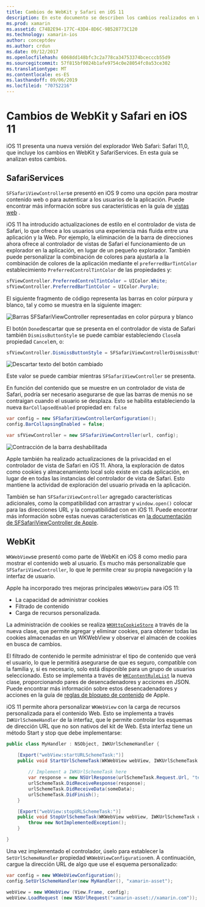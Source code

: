 ```yaml
---
title: Cambios de WebKit y Safari en iOS 11
description: En este documento se describen los cambios realizados en WebKit y el marco de servicios de Safari en iOS 11. Describe cómo trabajar con actualizaciones de estilo en SFSafariViewController y nuevas características de WKWebView.
ms.prod: xamarin
ms.assetid: C74B2E94-177C-43D4-8D6C-9B528773C120
ms.technology: xamarin-ios
author: conceptdev
ms.author: crdun
ms.date: 09/12/2017
ms.openlocfilehash: 6068dd148bfc3c2a778ca34753374bcecccb55d9
ms.sourcegitcommit: 57f815bf0024b1afe9754c0e28054fc0a53ce302
ms.translationtype: MT
ms.contentlocale: es-ES
ms.lasthandoff: 09/06/2019
ms.locfileid: "70752216"
---
```

# <a name="webkit-and-safari-changes-in-ios-11"></a>Cambios de WebKit y Safari en iOS 11

iOS 11 presenta una nueva versión del explorador Web Safari: Safari 11,0, que incluye los cambios en WebKit y SafariServices. En esta guía se analizan estos cambios.

## <a name="safariservices"></a>SafariServices

`SFSafariViewController`se presentó en iOS 9 como una opción para mostrar contenido web o para autenticar a los usuarios de la aplicación. Puede encontrar más información sobre sus características en la guía de [vistas web](~/ios/user-interface/controls/uiwebview.md#safariviewcontroller) .

iOS 11 ha introducido actualizaciones de estilo en el controlador de vista de Safari, lo que ofrece a los usuarios una experiencia más fluida entre una aplicación y la Web. Por ejemplo, la eliminación de la barra de direcciones ahora ofrece al controlador de vistas de Safari el funcionamiento de un explorador en la aplicación, en lugar de un pequeño explorador. También puede personalizar la combinación de colores para ajustarla a la combinación de colores de la aplicación mediante el `preferredBarTintColor` establecimiento `PreferredControlTintColor` de las propiedades y:

```csharp
sfViewController.PreferredControlTintColor = UIColor.White;
sfViewController.PreferredBarTintColor = UIColor.Purple;
```

El siguiente fragmento de código representa las barras en color púrpura y blanco, tal y como se muestra en la siguiente imagen:

![Barras SFSafariViewController representadas en color púrpura y blanco](web-images/image1.png)

El botón `Done`descartar que se presenta en el controlador de vista de Safari también `DismissButtonStyle` se puede cambiar estableciendo `Close`la propiedad `Cancel`en, o:

```csharp
sfViewController.DismissButtonStyle = SFSafariViewControllerDismissButtonStyle.Close;
```

![Descartar texto del botón cambiado](web-images/image2.png)

Este valor se puede cambiar mientras `SFSafariViewController` se presenta.

En función del contenido que se muestre en un controlador de vista de Safari, podría ser necesario asegurarse de que las barras de menús no se contraigan cuando el usuario se desplaza. Esto se habilita estableciendo la nueva `BarCollapsedEnabled` propiedad en: `false`

```csharp
var config = new SFSafariViewControllerConfiguration();
config.BarCollapsingEnabled = false;

var sfViewController = new SFSafariViewController(url, config);
```

![Contracción de la barra deshabilitada](web-images/image3.png)

Apple también ha realizado actualizaciones de la privacidad en el controlador de vista de Safari en iOS 11. Ahora, la exploración de datos como cookies y almacenamiento local solo existe en cada aplicación, en lugar de en todas las instancias del controlador de vista de Safari. Esto mantiene la actividad de exploración del usuario privada en la aplicación.

También se han `SFSafariViewController` agregado características adicionales, como la compatibilidad con arrastrar y `window.open()` colocar para las direcciones URL y la compatibilidad con en iOS 11. Puede encontrar más información sobre estas nuevas características en [la documentación de SFSafariViewController de Apple](https://developer.apple.com/documentation/safariservices/sfsafariviewcontroller?changes=latest_minor).

## <a name="webkit"></a>WebKit

`WKWebView`se presentó como parte de WebKit en iOS 8 como medio para mostrar el contenido web al usuario. Es mucho más personalizable que `SFSafariViewController`, lo que le permite crear su propia navegación y la interfaz de usuario.

Apple ha incorporado tres mejoras principales `WKWebView` para iOS 11: 

- La capacidad de administrar cookies
- Filtrado de contenido
- Carga de recursos personalizada. 

La administración de cookies se realiza [`WKHttpCookieStore`](https://developer.apple.com/documentation/webkit/wkhttpcookiestore) a través de la nueva clase, que permite agregar y eliminar cookies, para obtener todas las cookies almacenadas en un WKWebView y observar el almacén de cookies en busca de cambios.

El filtrado de contenido le permite administrar el tipo de contenido que verá el usuario, lo que le permitirá asegurarse de que es seguro, compatible con la familia y, si es necesario, solo está disponible para un grupo de usuarios seleccionado. Esto se implementa a través de [`WKContentRuleList`](https://developer.apple.com/documentation/webkit/wkcontentrulelist) la nueva clase, proporcionando pares de desencadenadores y acciones en JSON. Puede encontrar más información sobre estos desencadenadores y acciones en la guía de [reglas de bloqueo de contenido](https://developer.apple.com/library/content/documentation/Extensions/Conceptual/ContentBlockingRules/Introduction/Introduction.html) de Apple.

iOS 11 permite ahora personalizar `WKWebView` con la carga de recursos personalizada para el contenido Web. Esto se implementa a través `IWKUrlSchemeHandler` de la interfaz, que le permite controlar los esquemas de dirección URL que no son nativos del kit de Web. Esta interfaz tiene un método Start y stop que debe implementarse:

```csharp
public class MyHandler : NSObject, IWKUrlSchemeHandler {

    [Export("webView:startURLSchemeTask:")]
    public void StartUrlSchemeTask(WKWebView webView, IWKUrlSchemeTask urlSchemeTask){
        
        // Implement a IWKUrlSchemeTask here
        var response = new NSUrlResponse(urlSchemeTask.Request.Url, "text/html", ContentLength, null);
        urlSchemeTask.DidReceiveResponse(response);
        urlSchemeTask.DidReceiveData(someData);
        urlSchemeTask.DidFinish();
    }

    [Export("webView:stopURLSchemeTask:")]
    public void StopUrlSchemeTask(WKWebView webView, IWKUrlSchemeTask urlSchemeTask){
        throw new NotImplementedException();
    }

}
``` 

Una vez implementado el controlador, úselo para establecer la `SetUrlSchemeHandler` propiedad `WKWebViewConfiguration`en. A continuación, cargue la dirección URL de algo que use el esquema personalizado:

```csharp
var config = new WKWebViewConfiguration();
config.SetUrlSchemeHandler(new MyHandler(), "xamarin-asset");

webView = new WKWebView (View.Frame, config);
webView.LoadRequest (new NSUrlRequest("xamarin-asset://xamarin.com"));
```
